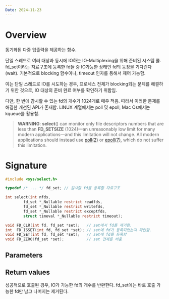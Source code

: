 ```yaml
---
Date: 2024-11-23
---
```

# Overview
동기화된 다중 입출력을 제공하는 함수.

단일 스레드로 여러 대상과 동시에 IO하는 IO-Multiplexing을 위해 준비된 시스템 콜. fd_set이라는 자료구조에 등록한 fd들 중 IO가능한 상태인 fd의 등장을 기다린다(wait). 기본적으로  blocking 함수이나, timeout 인자를 통해서 제어 가능함.

이는 단일 스레드로 IO를 시도하는 경우, 프로세스 전체가 blocking되는 문제를 해결하기 위한 것으로, IO 대상의 준비 완료 여부를 확인하기 위함임.

다만, 한 번에 감시할 수 있는 fd의 개수가 1024개로 매우 적음. 따라서 이러한 문제를 해결한 개선된 API가 존재함. LINUX 계열에서는 poll 및 epoll, Mac Os에서는 kqueue를 활용함.

>**WARNING**: **select**() can monitor only file descriptors numbers that
       are less than **FD_SETSIZE** (1024)—an unreasonably low limit for
       many modern applications—and this limitation will not change.
       All modern applications should instead use [poll(2)](https://man7.org/linux/man-pages/man2/poll.2.html) or [epoll(7)](https://man7.org/linux/man-pages/man7/epoll.7.html),
       which do not suffer this limitation.
# Signature

```C
#include <sys/select.h>

typedef /* ... */ fd_set; // 감시할 fd를 등록할 자료구조

int select(int nfds,
		fd_set *_Nullable restrict readfds,
		fd_set *_Nullable restrict writefds,
		fd_set *_Nullable restrict exceptfds,
		struct timeval *_Nullable restrict timeout);

void FD_CLR(int fd, fd_set *set);   // set에서 fd를 제거함.
int  FD_ISSET(int fd, fd_set *set); // set에 fd가 등록되었는지 확인함.
void FD_SET(int fd, fd_set *set);   // set에 fd를 등록함
void FD_ZERO(fd_set *set);          // set 전체를 비움
```

## Parameters



## Return values

성공적으로 호출된 경우, IO가 가능한 fd의 개수를 반환한다. fd_set에는 바로 호출 가능한 fd만 남고 나머지는 제거된다.
